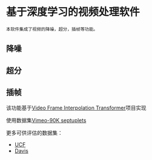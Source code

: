 # 基于深度学习的视频处理软件

    本软件集成了视频的降噪，超分，插帧等功能。

## 降噪

## 超分

## 插帧

该功能基于[Video Frame Interpolation Transformer](https://github.com/zhshi0816/Video-Frame-Interpolation-Transformer?tab=readme-ov-file)项目实现

使用数据集[Vimeo-90K septuplets](http://toflow.csail.mit.edu/)

更多可供评估的数据集：
* [UCF](https://www.google.com/url?q=https%3A%2F%2Fwww.dropbox.com%2Fs%2Fdbihqk5deobn0f7%2Fucf101_extracted.zip%3Fdl%3D0&sa=D&sntz=1&usg=AFQjCNE8CyLdENKhJf2eyFUWu6G2D1iJUQ)
* [Davis](https://www.google.com/url?q=https%3A%2F%2Fwww.dropbox.com%2Fs%2F9t6x7fi9ui0x6bt%2Fdavis-90.zip%3Fdl%3D0&sa=D&sntz=1&usg=AFQjCNG7jT-Up65GD33d1tUftjPYNdQxkg)
